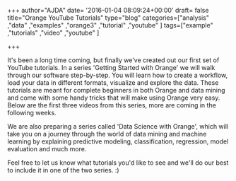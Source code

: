 +++
author="AJDA"
date= '2016-01-04 08:09:24+00:00'
draft= false
title="Orange YouTube Tutorials"
type="blog"
categories=["analysis" ,"data" ,"examples" ,"orange3" ,"tutorial" ,"youtube" ]
tags=["example" ,"tutorials" ,"video" ,"youtube" ]

+++

It's been a long time coming, but finally we've created out our first set of YouTube tutorials. In a series 'Getting Started with Orange' we will walk through our software step-by-step. You will learn how to create a workflow, load your data in different formats, visualize and explore the data. These tutorials are meant for complete beginners in both Orange and data mining and come with some handy tricks that will make using Orange very easy. Below are the first three videos from this series, more are coming in the following weeks.











We are also preparing a series called 'Data Science with Orange', which will take you on a journey through the world of data mining and machine learning by explaining predictive modeling, classification, regression, model evaluation and much more.

Feel free to let us know what tutorials you'd like to see and we'll do our best to include it in one of the two series. :)
